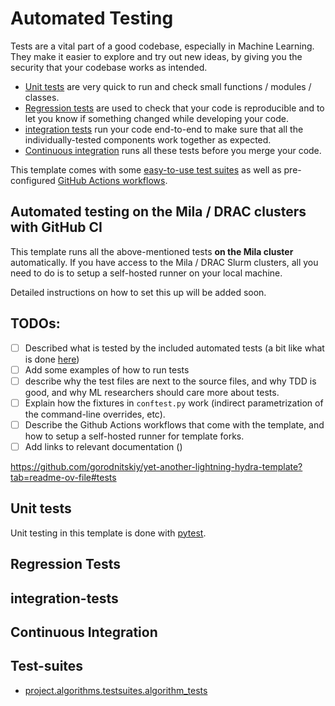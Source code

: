 # Automated Testing

Tests are a vital part of a good codebase, especially in Machine Learning.
They make it easier to explore and try out new ideas, by giving you the security that your codebase works as intended.

- [Unit tests](#unit-tests) are very quick to run and check small functions / modules / classes.
- [Regression tests](#regression-tests) are used to check that your code is reproducible and to let
    you know if something changed while developing your code.
- [integration tests](#integration-tests) run your code end-to-end to make sure that all the
    individually-tested components work together as expected.
- [Continuous integration](#continuous-integration) runs all these tests before you merge your code.

This template comes with some [easy-to-use test suites](#test-suites) as well as pre-configured
[GitHub Actions workflows](#continuous-integration).

## Automated testing on the Mila / DRAC clusters with GitHub CI

This template runs all the above-mentioned tests **on the Mila cluster** automatically.
If you have access to the Mila / DRAC Slurm clusters, all you need to do is to setup a self-hosted runner on your local machine.

Detailed instructions on how to set this up will be added soon.

## TODOs:

- [ ] Described what is tested by the included automated tests (a bit like what is done [here](https://github.com/gorodnitskiy/yet-another-lightning-hydra-template?tab=readme-ov-file#tests))
- [ ] Add some examples of how to run tests
- [ ] describe why the test files are next to the source files, and why TDD is good, and why ML researchers should care more about tests.
- [ ] Explain how the fixtures in `conftest.py` work (indirect parametrization of the command-line overrides, etc).
- [ ] Describe the Github Actions workflows that come with the template, and how to setup a self-hosted runner for template forks.
- [ ] Add links to relevant documentation ()

https://github.com/gorodnitskiy/yet-another-lightning-hydra-template?tab=readme-ov-file#tests

## Unit tests

Unit testing in this template is done with [pytest](https://docs.pytest.org/en/stable/index.html).

## Regression Tests

## integration-tests

## Continuous Integration

## Test-suites

- [project.algorithms.testsuites.algorithm_tests](../reference/project/algorithms/testsuites/algorithm_tests.md)
